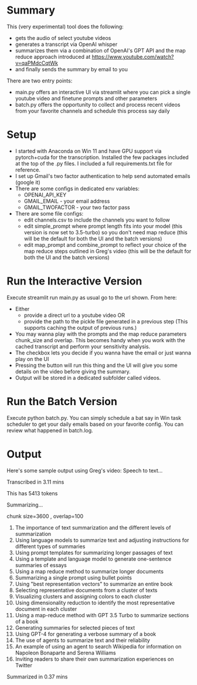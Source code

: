 # Summary

This (very experimental) tool does the following:
* gets the audio of select youtube videos
* generates a transcript via OpenAI whisper
* summarizes them via a combination of OpenAI's GPT API and the map reduce approach introduced at https://www.youtube.com/watch?v=qaPMdcCqtWk
* and finally sends the summary by email to you

 There are two entry points:
 * main.py offers an interactive UI via streamlit where you can pick a single youtube video and finetune prompts and other parameters
 * batch.py offers the opportunity to collect and process recent videos from your favorite channels and schedule this process say daily

# Setup 
* I started with Anaconda on Win 11 and have GPU support via pytorch+cuda for the transcription. Installed the few packages included at the top of the .py files. I included a full requirements.txt file for reference.
* I set up Gmail's two factor authentication to help send automated emails (google it)
* There are some configs in dedicated env variables:
  *   OPENAI_API_KEY
  *   GMAIL_EMAIL - your email address
  *   GMAIL_TWOFACTOR - your two factor pass
* There are some file configs:
  * edit channels.csv to include the channels you want to follow
  * edit simple_prompt where prompt length fits into your model (this version is now set to 3.5-turbo) so you don't need map reduce (this will be the default for both the UI and the batch versions)
  * edit map_prompt and combine_prompt to reflect your choice of the map reduce steps outlined in Greg's video (this will be the default for both the UI and the batch versions)
 
# Run the Interactive Version

Execute streamlit run main.py as usual go to the url shown. From here:
* Either
  * provide a direct url to a youtube video OR
  * provide the path to the pickle file generated in a previous step (This supports caching the output of previous runs.)
* You may wanna play with the prompts and the map reduce parameters chunk_size and overlap. This becomes handy when you work with the cached transcript and perform your sensitivity analysis.
* The checkbox lets you decide if you wanna have the email or just wanna play on the UI
* Pressing the button will run this thing and the UI will give you some details on the video before giving the summary.
* Output will be stored in a dedicated subfolder called videos.

# Run the Batch Version

Execute python batch.py. You can simply schedule a bat say in Win task scheduler to get your daily emails based on your favorite config.
You can review what happened in batch.log.

# Output

Here's some sample output using Greg's video:
Speech to text...

Transcribed in 3.11 mins

This has 5413 tokens

Summarizing...

chunk size=3600 , overlap=100

1. The importance of text summarization and the different levels of summarization
2. Using language models to summarize text and adjusting instructions for different types of summaries
3. Using prompt templates for summarizing longer passages of text
4. Using a template and language model to generate one-sentence summaries of essays
5. Using a map reduce method to summarize longer documents
6. Summarizing a single prompt using bullet points
7. Using "best representation vectors" to summarize an entire book
8. Selecting representative documents from a cluster of texts
9. Visualizing clusters and assigning colors to each cluster
10. Using dimensionality reduction to identify the most representative document in each cluster
11. Using a map-reduce method with GPT 3.5 Turbo to summarize sections of a book
12. Generating summaries for selected pieces of text
13. Using GPT-4 for generating a verbose summary of a book
14. The use of agents to summarize text and their reliability
15. An example of using an agent to search Wikipedia for information on Napoleon Bonaparte and Serena Williams
16. Inviting readers to share their own summarization experiences on Twitter

Summarized in 0.37 mins


